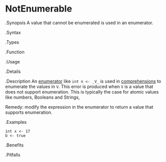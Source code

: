 # NotEnumerable

.Synopsis
A value that cannot be enumerated is used in an enumerator.

.Syntax

.Types

.Function
       
.Usage

.Details

.Description
An [enumerator]((Rascal:Comprehensions-Enumerator)) like `int n <- _V_` is used in 
[comprehensions]((Rascal:Expressions-Comprehensions)) to enumerate the values in `V`.
This error is produced when `V` is a value that does not support enumeration.
This is typically the case for atomic values like numbers, Booleans and Strings,

Remedy: modify the expression in the enumerator to return a value that supports enumeration.

.Examples
```rascal-shell,error
int x <- 17
b <- true
```

.Benefits

.Pitfalls

